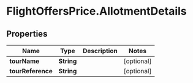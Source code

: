 # FlightOffersPrice.AllotmentDetails

## Properties

Name | Type | Description | Notes
------------ | ------------- | ------------- | -------------
**tourName** | **String** |  | [optional] 
**tourReference** | **String** |  | [optional] 


